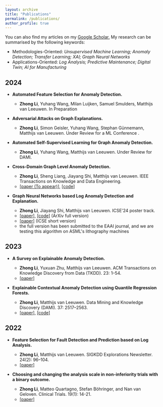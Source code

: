 ```yaml
---
layout: archive
title: "Publications"
permalink: /publications/
author_profile: true
---
```


You can also find my articles on my <u><a href="https://scholar.google.com/citations?user=m5u8VlIAAAAJ&hl=en&oi=ao">Google Scholar</a>.</u> My research can be summarised by the following keywords:
- Methodologies-Oriented: *Unsupervised Machine Learning; Anomaly Detection; Transfer Learning; XAI; Graph Neural Networks*
- Applications-Oriented: *Log Analysis; Predictive Maintenance; Digital Twin; AI for Manufacturing*

## 2024
- **Automated Feature Selection for Anomaly Detection.**
  - **Zhong Li**, Yuhang Wang, Milan Luijken, Samuel Smulders, Matthijs van Leeuwen. In Preparation
 
- **Adversarial Attacks on Graph Explanations.**
  - **Zhong Li**, Simon Geisler, Yuhang Wang, Stephan Günnemann, Matthijs van Leeuwen. Under Review for a ML Conference .
    
- **Automated Self-Supervised Learning for Graph Anomaly Detection.**
  - **Zhong Li**, Yuhang Wang, Matthijs van Leeuwen. Under Review for DAMI.
    
- **Cross-Domain Graph Level Anomaly Detection.**
  - **Zhong Li**, Sheng Liang, Jiayang Shi, Matthijs van Leeuwen. IEEE Transactions on Knowledge and Data Engineering.
  - [[paper (To appear)]](https://ieeexplore.ieee.org/xpl/RecentIssue.jsp?punumber=69), [[code]](https://github.com/ZhongLIFR/ARMET/)
    
- **Graph Neural Networks based Log Anomaly Detection and Explanation.**
  - **Zhong Li**, Jiayang Shi, Matthijs van Leeuwen. ICSE'24 poster track.
  - [[paper]](https://arxiv.org/abs/2307.00527), [[code]](https://github.com/ZhongLIFR/Logs2Graph) (ArXiv full version)
  - [[paper]](https://dl.acm.org/doi/pdf/10.1145/3639478.3643084) (ICSE short version)
  - the full version has been submitted to the EAAI journal, and we are testing this algorithm on ASML's lithography machines

## 2023
- **A Survey on Explainable Anomaly Detection.**
  - **Zhong Li**, Yuxuan Zhu, Matthijs van Leeuwen. ACM Transactions on Knowledge Discovery from Data (TKDD). 23: 1–54.
  - [[paper]](https://dl.acm.org/doi/10.1145/3609333)
    
- **Explainable Contextual Anomaly Detection using Quantile Regression Forests.**
  - **Zhong Li**, Matthijs van Leeuwen.  Data Mining and Knowledge Discovery (DAMI). 37: 2517–2563.
  - [[paper]](https://link.springer.com/article/10.1007/s10618-023-00967-z), [[code]](https://github.com/ZhongLIFR/QCAD)

## 2022
- **Feature Selection for Fault Detection and Prediction based on Log Analysis.**
  - **Zhong Li**, Matthijs van Leeuwen.  SIGKDD Explorations Newsletter. 24(2): 96–104. 
  - [[paper]](https://dl.acm.org/doi/10.1145/3575637.3575652)
    
- **Choosing and changing the analysis scale in non-inferiority trials with a binary outcome.**
  - **Zhong Li**, Matteo Quartagno, Stefan Böhringer, and Nan van Geloven. Clinical Trials. 19(1): 14-21. 
  - [[paper]](https://journals.sagepub.com/doi/full/10.1177/17407745211053790)

<!--{% include base_path %}
{% for post in site.publications reversed %}
  {% include archive-single.html %}
{% endfor %}
-->
